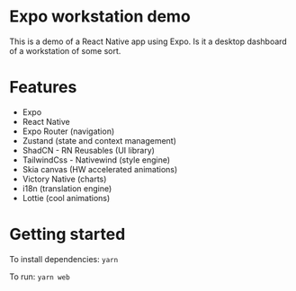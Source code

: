 # Expo workstation demo

This is a demo of a React Native app using Expo. Is it a desktop dashboard of a workstation of some sort.

# Features

- Expo
- React Native
- Expo Router (navigation)
- Zustand (state and context management)
- ShadCN - RN Reusables (UI library)
- TailwindCss - Nativewind (style engine)
- Skia canvas (HW accelerated animations)
- Victory Native (charts)
- i18n (translation engine)
- Lottie (cool animations)

# Getting started

To install dependencies:
`yarn`

To run:
`yarn web`

